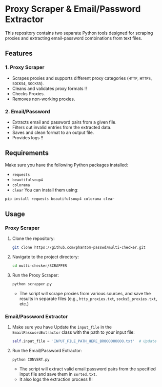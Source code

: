 # Proxy Scraper & Email/Password Extractor

This repository contains two separate Python tools designed for scraping proxies and extracting email-password combinations from text files.

## Features

### 1. Proxy Scraper
- Scrapes proxies and supports different proxy categories (`HTTP`, `HTTPS`, `SOCKS4`, `SOCKS5`).
- Cleans and validates proxy formats !!
- Checks Proxies.
- Removes non-working proxies.

### 2. Email/Password
- Extracts email and password pairs from a given file.
- Filters out invalid entries from the extracted data.
- Saves and clean format to an output file.
- Provides logs !!

## Requirements

Make sure you have the following Python packages installed:
- `requests`
- `beautifulsoup4`
- `colorama`
- `clear`
You can install them using:
```bash
pip install requests beautifulsoup4 colorama clear
```

## Usage

### Proxy Scraper

1. Clone the repository:
   ```bash
   git clone https://github.com/phantom-passwd/multi-checker.git
   ```
2. Navigate to the project directory:
   ```bash
   cd multi-checker/SCRAPPER
   ```
3. Run the Proxy Scraper:
   ```bash
   python scrapper.py
   ```
   - The script will scrape proxies from various sources, and save the results in separate files (e.g., `http_proxies.txt`, `socks5_proxies.txt`, etc.)
     
### Email/Password Extractor

1. Make sure you have Update the `input_file`  in the `EmailPasswordExtractor` class with the path to your input file:
   ```python
   self.input_file = 'INPUT_FILE_PATH_HERE_BROOOOOOOOO.txt'  # Update this path
   ```
2. Run the Email/Password Extractor:
   ```bash
   python CONVERT.py
   ```
   - The script will extract valid email:password pairs from the specified input file and save them in `sorted.txt`.
   - It also logs the extraction process !!!
